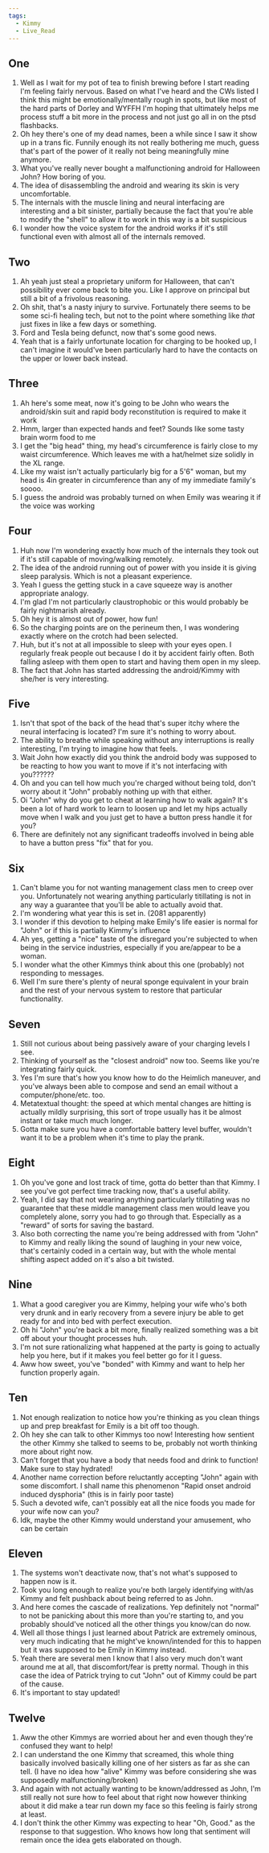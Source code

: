 ```yaml
---
tags:
  - Kimmy
  - Live_Read
---
```

## One
1. Well as I wait for my pot of tea to finish brewing before I start reading I'm feeling fairly nervous. Based on what I've heard and the CWs listed I think this might be emotionally/mentally rough in spots, but like most of the hard parts of Dorley and WYFFH I'm hoping that ultimately helps me process stuff a bit more in the process and not just go all in on the ptsd flashbacks.
2. Oh hey there's one of my dead names, been a while since I saw it show up in a trans fic. Funnily enough its not really bothering me much, guess that's part of the power of it really not being meaningfully mine anymore.
3. What you've really never bought a malfunctioning android for Halloween John? How boring of you.
4. The idea of disassembling the android and wearing its skin is very uncomfortable.
5. The internals with the muscle lining and neural interfacing are interesting and a bit sinister, partially because the fact that you're able to modify the "shell" to allow it to work in this way is a bit suspicious
6. I wonder how the voice system for the android works if it's still functional even with almost all of the internals removed.
## Two
1. Ah yeah just steal a proprietary uniform for Halloween, that can't possibility ever come back to bite you. Like I approve on principal but still a bit of a frivolous reasoning.
2. Oh shit, that's a nasty injury to survive. Fortunately there seems to be some sci-fi healing tech, but not to the point where something like *that* just fixes in like a few days or something.
3. Ford and Tesla being defunct, now that's some good news.
4. Yeah that is a fairly unfortunate location for charging to be hooked up, I can't imagine it would've been particularly hard to have the contacts on the upper or lower back instead.
## Three
1. Ah here's some meat, now it's going to be John who wears the android/skin suit and rapid body reconstitution is required to make it work
2. Hmm, larger than expected hands and feet? Sounds like some tasty brain worm food to me
3. I get the "big head" thing, my head's circumference is fairly close to my waist circumference. Which leaves me with a hat/helmet size solidly in the XL range.
4. Like my waist isn't actually particularly big for a 5'6" woman, but my head is 4in greater in circumference than any of my immediate family's soooo. 
5. I guess the android was probably turned on when Emily was wearing it if the voice was working
## Four
1. Huh now I'm wondering exactly how much of the internals they took out if it's still capable of moving/walking remotely.
2. The idea of the android running out of power with you inside it is giving sleep paralysis. Which is not a pleasant experience.
3. Yeah I guess the getting stuck in a cave squeeze way is another appropriate analogy. 
4. I'm glad I'm not particularly claustrophobic or this would probably be fairly nightmarish already.
5. Oh hey it is almost out of power, how fun!
6. So the charging points are on the perineum then, I was wondering exactly where on the crotch had been selected. 
7. Huh, but it's not at all impossible to sleep with your eyes open. I regularly freak people out because I do it by accident fairly often. Both falling asleep with them open to start and having them open in my sleep.
8. The fact that John has started addressing the android/Kimmy with she/her is very interesting. 
## Five
1. Isn't that spot of the back of the head that's super itchy where the neural interfacing is located? I'm sure it's nothing to worry about.
2. The ability to breathe while speaking without any interruptions is really interesting, I'm trying to imagine how that feels.
3. Wait John how exactly did you think the android body was supposed to be reacting to how you want to move if it's not interfacing with you??????
4. Oh and you can tell how much you're charged without being told, don't worry about it "John" probably nothing up with that either.
5. Oi "John" why do you get to cheat at learning how to walk again? It's been a lot of hard work to learn to loosen up and let my hips actually move when I walk and you just get to have a button press handle it for you? 
6. There are definitely not any significant tradeoffs involved in being able to have a button press "fix" that for you.
## Six
1. Can't blame you for not wanting management class men to creep over you. Unfortunately not wearing anything particularly titillating is not in any way a guarantee that you'll be able to actually avoid that.
2. I'm wondering what year this is set in. (2081 apparently)
3. I wonder if this devotion to helping make Emily's life easier is normal for "John" or if this is partially Kimmy's influence
4. Ah yes, getting a "nice" taste of the disregard you're subjected to when being in the service industries, especially if you are/appear to be a woman.
5. I wonder what the other Kimmys think about this one (probably) not responding to messages.
6. Well I'm sure there's plenty of neural sponge equivalent in your brain and the rest of your nervous system to restore that particular functionality.
## Seven
1. Still not curious about being passively aware of your charging levels I see. 
2. Thinking of yourself as the "closest android" now too. Seems like you're integrating fairly quick. 
3. Yes I'm sure that's how you know how to do the Heimlich maneuver, and you've always been able to compose and send an email without a computer/phone/etc. too. 
4. Metatextual thought: the speed at which mental changes are hitting is actually mildly surprising, this sort of trope usually has it be almost instant or take much much longer.
5. Gotta make sure you have a comfortable battery level buffer, wouldn't want it to be a problem when it's time to play the prank.
## Eight
1. Oh you've gone and lost track of time, gotta do better than that Kimmy. I see you've got perfect time tracking now, that's a useful ability.
2. Yeah, I did say that not wearing anything particularly titillating was no guarantee that these middle management class men would leave you completely alone, sorry you had to go through that. Especially as a "reward" of sorts for saving the bastard.
3. Also both correcting the name you're being addressed with from "John" to Kimmy and really liking the sound of laughing in your new voice, that's certainly coded in a certain way, but with the whole mental shifting aspect added on it's also a bit twisted. 
## Nine
1. What a good caregiver you are Kimmy, helping your wife who's both very drunk and in early recovery from a severe injury be able to get ready for and into bed with perfect execution.
2. Oh hi "John" you're back a bit more, finally realized something was a bit off about your thought processes huh. 
3. I'm not sure rationalizing what happened at the party is going to actually help you here, but if it makes you feel better go for it I guess.
4. Aww how sweet, you've "bonded" with Kimmy and want to help her function properly again.
## Ten
1. Not enough realization to notice how you're thinking as you clean things up and prep breakfast for Emily is a bit off too though. 
2. Oh hey she can talk to other Kimmys too now! Interesting how sentient the other Kimmy she talked to seems to be, probably not worth thinking more about right now.
3. Can't forget that you have a body that needs food and drink to function! Make sure to stay hydrated!
4. Another name correction before reluctantly accepting "John" again with some discomfort. I shall name this phenomenon "Rapid onset android induced dysphoria" (this is in fairly poor taste)
5. Such a devoted wife, can't possibly eat all the nice foods you made for your wife now can you?
6. Idk, maybe the other Kimmy would understand your amusement, who can be certain
## Eleven
1. The systems won't deactivate now, that's not what's supposed to happen now is it.
2. Took you long enough to realize you're both largely identifying with/as Kimmy and felt pushback about being referred to as John.
3. And here comes the cascade of realizations. Yep definitely not "normal" to not be panicking about this more than you're starting to, and you probably should've noticed all the other things you know/can do now. 
4. Well all those things I just learned about Patrick are extremely ominous, very much indicating that he might've known/intended for this to happen but it was supposed to be Emily in Kimmy instead.
5. Yeah there are several men I know that I also very much don't want around me at all, that discomfort/fear is pretty normal. Though in this case the idea of Patrick trying to cut "John" out of Kimmy could be part of the cause.
6. It's important to stay updated!
## Twelve 
1. Aww the other Kimmys are worried about her and even though they're confused they want to help!
2. I can understand the one Kimmy that screamed, this whole thing basically involved basically killing one of her sisters as far as she can tell. (I have no idea how "alive" Kimmy was before considering she was supposedly malfunctioning/broken)
3. And again with not actually wanting to be known/addressed as John, I'm still really not sure how to feel about that right now however thinking about it did make a tear run down my face so this feeling is fairly strong at least.
4. I don't think the other Kimmy was expecting to hear "Oh, Good." as the response to that suggestion. Who knows how long that sentiment will remain once the idea gets elaborated on though.